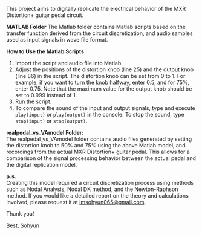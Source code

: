 This project aims to digitally replicate the electrical behavior of the MXR Distortion+ guitar pedal circuit.

**MATLAB Folder** 
The Matlab folder contains Matlab scripts based on the transfer function derived from the circuit discretization, and audio samples used as input signals in wave file format.

**How to Use the Matlab Scripts**
1. Import the script and audio file into Matlab.
2. Adjust the positions of the distortion knob (line 25) and the output knob (line 86) in the script. The distortion knob can be set from 0 to 1. For example, if you want to turn the knob halfway, enter 0.5, and for 75%, enter 0.75. Note that the maximum value for the output knob should be set to 0.999 instead of 1.
3. Run the script.
4. To compare the sound of the input and output signals, type and execute `play(input)` or `play(output)` in the console. To stop the sound, type `stop(input)` or `stop(output)`.

**realpedal_vs_VAmodel Folder:**  
The realpedal_vs_VAmodel folder contains audio files generated by setting the distortion knob to 50% and 75% using the above Matlab model, and recordings from the actual MXR Distortion+ guitar pedal. This allows for a comparison of the signal processing behavior between the actual pedal and the digital replication model.

**p.s.**  
Creating this model required a circuit discretization process using methods such as Nodal Analysis, Nodal DK method, and the Newton-Raphson method. If you would like a detailed report on the theory and calculations involved, please request it at imsohyun065@gmail.com.

Thank you!

Best,
Sohyun
